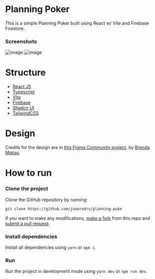 # Planning Poker
This is a simple Planning Poker built using React w/ Vite and Firebase Firestore.

### Screenshots
![image](https://github.com/joaorodrs/planning-poker/assets/64229622/1559e1e3-d88f-4e21-9435-9a7e5f6dd950)
![image](https://github.com/joaorodrs/planning-poker/assets/64229622/83566abf-95aa-4425-82d0-f26808a48704)

# Structure
- [React JS](https://react.dev/)
- [Typescript](https://www.typescriptlang.org/)
- [Vite](https://vitejs.dev/)
- [Firebase](https://firebase.google.com/)
- [Shadcn UI](https://ui.shadcn.com/)
- [TailwindCSS](https://tailwindcss.com/)

# Design
Credits for the design are in [this Figma Community project](https://www.figma.com/community/file/1206046713872612614/septia-planning-poker?searchSessionId=lvedca9s-zlhrqid77zb), by [Brenda Matias](https://www.figma.com/@brendamatias).

# How to run
### Clone the project
Clone the GitHub repository by running:
```
git clone https://github.com/joaorodrs/planning-poke
```

If you want to make any modifications, [make a fork](https://docs.github.com/en/pull-requests/collaborating-with-pull-requests/working-with-forks/fork-a-repo) from this repo and [submit a pull request](https://docs.github.com/pt/pull-requests/collaborating-with-pull-requests/proposing-changes-to-your-work-with-pull-requests/creating-a-pull-request).

### Install dependencies
Install all dependencies using `yarn` or `npm i`.

### Run
Run the project in development mode using `yarn dev` or `npm run dev`.
